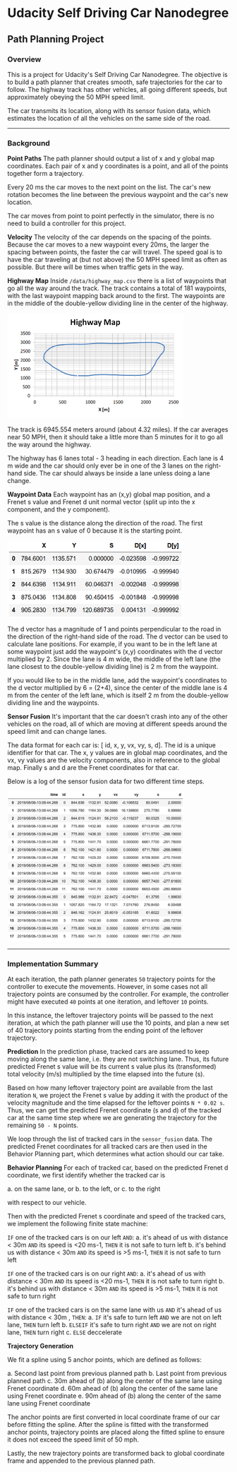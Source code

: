 # Udacity Self Driving Car Nanodegree
## Path Planning Project 

### Overview

This is a project for Udacity's Self Driving Car Nanodegree. The objective is to build a path planner that creates smooth, safe trajectories for the car to follow. The highway track has other vehicles, all going different speeds, but approximately obeying the 50 MPH speed limit.

The car transmits its location, along with its sensor fusion data, which estimates the location of all the vehicles on the same side of the road.

---
### Background

**Point Paths**
The path planner should output a list of x and y global map coordinates. Each pair of x and y coordinates is a point, and all of the points together form a trajectory. 

Every 20 ms the car moves to the next point on the list. The car's new rotation becomes the line between the previous waypoint and the car's new location.

The car moves from point to point perfectly in the simulator, there is no need to build a controller for this project.

**Velocity**
The velocity of the car depends on the spacing of the points. Because the car moves to a new waypoint every 20ms, the larger the spacing between points, the faster the car will travel. The speed goal is to have the car traveling at (but not above) the 50 MPH speed limit as often as possible. But there will be times when traffic gets in the way.

**Highway Map**
Inside `/data/highway_map.csv`  there is a list of waypoints that go all the way around the track. The track contains a total of 181 waypoints, with the last waypoint mapping back around to the first. The waypoints are in the middle of the double-yellow dividing line in the center of the highway.

<img src="/images/highwaymap.PNG" width="400">

The track is 6945.554 meters around (about 4.32 miles). If the car averages near 50 MPH, then it should take a little more than 5 minutes for it to go all the way around the highway.

The highway has 6 lanes total - 3 heading in each direction. Each lane is 4 m wide and the car should only ever be in one of the 3 lanes on the right-hand side. The car should always be inside a lane unless doing a lane change.

**Waypoint Data**
Each waypoint has an (x,y) global map position, and a Frenet s value and Frenet d unit normal vector (split up into the x component, and the y component).

The s value is the distance along the direction of the road. The first waypoint has an s value of 0 because it is the starting point.

<img src="/images/waypoints.PNG" width="400">

The d vector has a magnitude of 1 and points perpendicular to the road in the direction of the right-hand side of the road. The d vector can be used to calculate lane positions. For example, if you want to be in the left lane at some waypoint just add the waypoint's (x,y) coordinates with the d vector multiplied by 2. Since the lane is 4 m wide, the middle of the left lane (the lane closest to the double-yellow dividing line) is 2 m from the waypoint.

If you would like to be in the middle lane, add the waypoint's coordinates to the d vector multiplied by 6 = (2+4), since the center of the middle lane is 4 m from the center of the left lane, which is itself 2 m from the double-yellow dividing line and the waypoints.

**Sensor Fusion**
It's important that the car doesn't crash into any of the other vehicles on the road, all of which are moving at different speeds around the speed limit and can change lanes.

The data format for each car is: [ id, x, y, vx, vy, s, d]. The id is a unique identifier for that car. The x, y values are in global map coordinates, and the vx, vy values are the velocity components, also in reference to the global map. Finally s and d are the Frenet coordinates for that car.

Below is a log of the sensor fusion data for two different time steps.

<img src="/images/sensor_fusion.PNG" width="400">

---

### Implementation Summary

At each iteration, the path planner generates `50` trajectory points for the controller to execute the movements. However, in some cases not all trajectory points are consumed by the controller. For example, the controller might have executed `40` points at one iteration, and leftover `10` points.

In this instance, the leftover trajectory points will be passed to the next iteration, at which the path planner will use the 10 points, and plan a new set of 40 trajectory points starting from the ending point of the leftover trajectory.

**Prediction**
In the prediction phase, tracked cars are assumed to keep moving along the same lane, i.e. they are not switching lane. Thus, its future predicted Frenet s value will be its current s value plus its (transformed) total velocity (m/s) multiplied by the time elapsed into the future (s). 

Based on how many leftover trajectory point are available from the last iteration `N`, we project the Frenet s value by adding it with the product of the velocity magnitude and the time elapsed for the leftover points `N * 0.02 s`. Thus, we can get the predicted Frenet coordinate (s and d) of the tracked car at the same time step where we are generating the trajectory for the remaining `50 - N` points.

We loop through the list of tracked cars in the `sensor_fusion` data. The predicted Frenet coordinates for all tracked cars are then used in the Behavior Planning part, which determines what action should our car take.

**Behavior Planning**
For each of tracked car, based on the predicted Frenet d coordinate, we first identify whether the tracked car is

 a. on the same lane, or
 b. to the left, or
 c. to the right
 
with respect to our vehicle.

Then with the predicted Frenet s coordinate and speed of the tracked cars, we implement the following finite state machine:

`IF` one of the tracked cars is on our left `AND`:
a. it's ahead of us with distance < 30m `AND` its speed is <20 ms-1, `THEN` it is not safe to turn left
b. it's behind us with distance < 30m `AND` its speed is >5 ms-1, `THEN` it is not safe to turn left

`IF` one of the tracked cars is on our right `AND`:
a. it's ahead of us with distance < 30m `AND` its speed is <20 ms-1, `THEN` it is not safe to turn right
b. it's behind us with distance < 30m `AND` its speed is >5 ms-1, `THEN` it is not safe to turn right

`IF` one of the tracked cars is on the same lane with us `AND` it's ahead of us with distance < 30m , `THEN`:
a. `IF` it's safe to turn left `AND` we are not on left lane, `THEN` turn left
b. `ELSEIF` it's safe to turn right `AND` we are not on right lane, `THEN` turn right
c. `ELSE` deccelerate

**Trajectory Generation**

We fit a spline using 5 anchor points, which are defined as follows:

a. Second last point from previous planned path
b. Last point from previous planned path
c. 30m ahead of (b) along the center of the same lane using Frenet coordinate
d. 60m ahead of (b) along the center of the same lane using Frenet coordinate
e. 90m ahead of (b) along the center of the same lane using Frenet coordinate

The anchor points are first converted in local coordinate frame of our car before fitting the spline. After the spline is fitted with the transformed anchor points, trajectory points are placed along the fitted spline to ensure it does not exceed the speed limit of 50 mph. 

Lastly, the new trajectory points are transformed back to global coordinate frame and appended to the previous planned path.
